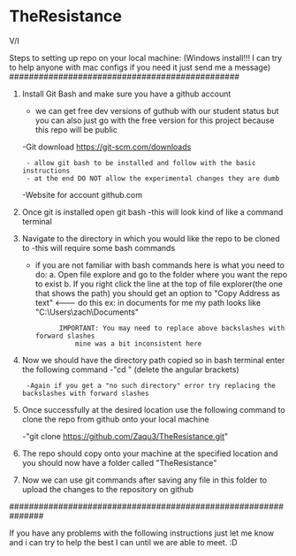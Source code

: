 # TheResistance
V/I


Steps to setting up repo on your local machine:
(Windows install!!! I can try to help anyone with mac configs if you need it just send me a message)
###############################################

1. Install Git Bash and make sure you have a github account
    - we can get free dev versions of guthub with our student status but
    you can also just go with the free version for this project because this 
    repo will be public

    -Git download
    https://git-scm.com/downloads

        - allow git bash to be installed and follow with the basic instructions
        - at the end DO NOT allow the experimental changes they are dumb

    -Website for account
    github.com


2. Once git is installed open git bash
    -this will look kind of like a command terminal

3. Navigate to the directory in which you would like the repo to be cloned to
    -this will require some bash commands
    - if you are not familiar with bash commands here is what you need to do:
        a. Open file explore and go to the folder where you want the repo to exist
        b. If you right click the line at the top of file explorer(the one that shows the path)
            you should get an option to "Copy Address as text"  <--- do this
                ex: in documents for me my path looks like "C:\Users\zach\Documents"


                IMPORTANT: You may need to replace above backslashes with forward slashes
                    mine was a bit inconsistent here


4. Now we should have the directory path copied so in bash terminal enter the following command
    -"cd <pathInsertedHere>" (delete the angular brackets)

        -Again if you get a "no such directory" error try replacing the backslashes with forward slashes

5. Once successfully at the desired location use the following command to clone the repo from github
onto your local machine

    -"git clone https://github.com/Zaqu3/TheResistance.git"

6. The repo should copy onto your machine at the specified location and you should now have a folder called "TheResistance"

7. Now we can use git commands after saving any file in this folder to upload the changes to the repository on github

###############################################################

If you have any problems with the following instructions just let me know and i can try to help the best I can until we are able to meet. :D

